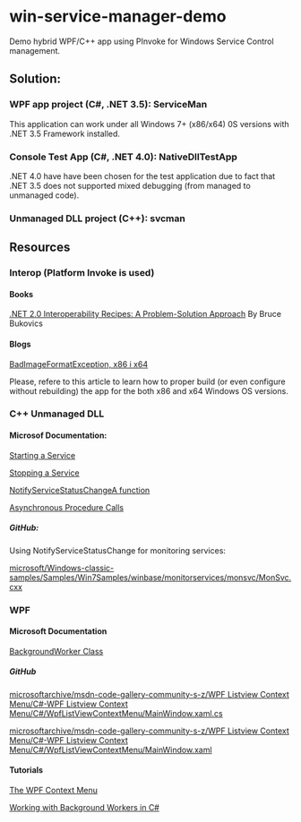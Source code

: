 # win-service-manager-demo
Demo hybrid WPF/C++ app using PInvoke for Windows Service Control management.

## Solution:

### WPF app project (C#, .NET 3.5): **ServiceMan**

This application can work under all Windows 7+ (x86/x64) 0S versions with .NET 3.5 Framework installed.  

### Console Test App (C#, .NET 4.0): **NativeDllTestApp**

.NET 4.0 have have been chosen for the test application due to fact that .NET 3.5 does not supported mixed debugging (from managed to unmanaged code).

### Unmanaged DLL project (C++): **svcman**

## Resources

### Interop (Platform Invoke is used)

#### Books

[.NET 2.0 Interoperability Recipes: A Problem-Solution Approach](https://books.google.ru/books?id=ZDin4axsYoEC&pg=PA597&lpg=PA597&dq=unmanaged+c%2B%2B+arrays+of+structures&source=bl&ots=x7adH6Rw00&sig=ACfU3U3M-JFofoHVS7Oo_0YDCAvCodz_lg&hl=en&sa=X&ved=2ahUKEwiChp2q6prpAhUBuIsKHfohCKsQ6AEwBXoECAoQAQ#v=onepage&q=unmanaged%20c%2B%2B%20arrays%20of%20structures&f=false) By Bruce Bukovics

#### Blogs

[BadImageFormatException, x86 i x64](https://www.codeproject.com/articles/383138/badimageformatexception-x86-i-x64)

Please, refere to this article to learn how to proper build (or even configure without rebuilding) the app for the both x86 and x64 Windows OS versions.

### C++ Unmanaged DLL

#### Microsof Documentation:

[Starting a Service](https://docs.microsoft.com/en-us/windows/win32/services/starting-a-service)

[Stopping a Service](https://docs.microsoft.com/en-us/windows/win32/services/stopping-a-service)

[NotifyServiceStatusChangeA function](https://docs.microsoft.com/en-us/windows/win32/api/winsvc/nf-winsvc-notifyservicestatuschangea?redirectedfrom=MSDN)

[Asynchronous Procedure Calls](https://docs.microsoft.com/en-us/windows/win32/sync/asynchronous-procedure-calls)

##### GitHub:

Using NotifyServiceStatusChange for monitoring services:

[microsoft/Windows-classic-samples/Samples/Win7Samples/winbase/monitorservices/monsvc/MonSvc.cxx](https://github.com/microsoft/Windows-classic-samples/blob/master/Samples/Win7Samples/winbase/monitorservices/monsvc/MonSvc.cxx)

### WPF

#### Microsoft Documentation

[BackgroundWorker Class](https://docs.microsoft.com/en-us/dotnet/api/system.componentmodel.backgroundworker?view=netframework-3.5)

##### GitHub

[microsoftarchive/msdn-code-gallery-community-s-z/WPF Listview Context Menu/C#-WPF Listview Context Menu/C#/WpfListViewContextMenu/MainWindow.xaml.cs](https://github.com/microsoftarchive/msdn-code-gallery-community-s-z/blob/master/WPF%20Listview%20Context%20Menu/%5BC%23%5D-WPF%20Listview%20Context%20Menu/C%23/WpfListViewContextMenu/MainWindow.xaml.cs)

[microsoftarchive/msdn-code-gallery-community-s-z/WPF Listview Context Menu/C#-WPF Listview Context Menu/C#/WpfListViewContextMenu/MainWindow.xaml](https://github.com/microsoftarchive/msdn-code-gallery-community-s-z/blob/master/WPF%20Listview%20Context%20Menu/%5BC%23%5D-WPF%20Listview%20Context%20Menu/C%23/WpfListViewContextMenu/MainWindow.xaml)

#### Tutorials

[The WPF Context Menu](https://github.com/microsoftarchive/msdn-code-gallery-community-s-z/blob/master/WPF%20Listview%20Context%20Menu/%5BC%23%5D-WPF%20Listview%20Context%20Menu/C%23/WpfListViewContextMenu/MainWindow.xaml)

[Working with Background Workers in C#](https://www.codeguru.com/columns/dotnet/working-with-background-workers-in-c.html)


